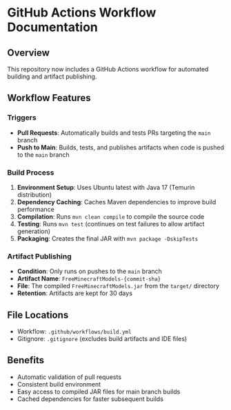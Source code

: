 # GitHub Actions Workflow Documentation

## Overview
This repository now includes a GitHub Actions workflow for automated building and artifact publishing.

## Workflow Features

### Triggers
- **Pull Requests**: Automatically builds and tests PRs targeting the `main` branch
- **Push to Main**: Builds, tests, and publishes artifacts when code is pushed to the `main` branch

### Build Process
1. **Environment Setup**: Uses Ubuntu latest with Java 17 (Temurin distribution)
2. **Dependency Caching**: Caches Maven dependencies to improve build performance
3. **Compilation**: Runs `mvn clean compile` to compile the source code
4. **Testing**: Runs `mvn test` (continues on test failures to allow artifact generation)
5. **Packaging**: Creates the final JAR with `mvn package -DskipTests`

### Artifact Publishing
- **Condition**: Only runs on pushes to the `main` branch
- **Artifact Name**: `FreeMinecraftModels-{commit-sha}`
- **File**: The compiled `FreeMinecraftModels.jar` from the `target/` directory
- **Retention**: Artifacts are kept for 30 days

## File Locations
- Workflow: `.github/workflows/build.yml`
- Gitignore: `.gitignore` (excludes build artifacts and IDE files)

## Benefits
- Automatic validation of pull requests
- Consistent build environment
- Easy access to compiled JAR files for main branch builds
- Cached dependencies for faster subsequent builds

